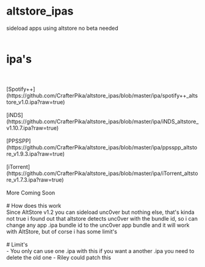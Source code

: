 # altstore_ipas
sideload apps using altstore no beta needed
<br>
<br>
# ipa's
<br>
<br>
[Spotify++](https://github.com/CrafterPika/altstore_ipas/blob/master/ipa/spotify++_altstore_v1.0.ipa?raw=true)
<br>
<br>
[iNDS](https://github.com/CrafterPika/altstore_ipas/blob/master/ipa/iNDS_altstore_v1.10.7.ipa?raw=true)
<br>
<br>
[PPSSPP](https://github.com/CrafterPika/altstore_ipas/blob/master/ipa/ppsspp_altstore_v1.9.3.ipa?raw=true)
<br>
<br>
[iTorrent](https://github.com/CrafterPika/altstore_ipas/blob/master/ipa/iTorrent_altstore_v1.7.3.ipa?raw=true)
<br>
<br>
More Coming Soon
<br>
<br>
# How does this work
<br>
Since AltStore v1.2 you can sideload unc0ver but nothing else, that's kinda not true i found out that altstore detects unc0ver with the bundle id, so i can change any app .ipa bundle id to the unc0ver app bundle and it will work with AltStore, but of corse i has some limit's
<br>
<br>
# Limit's
<br>
- You only can use one .ipa with this if you want a another .ipa you need to delete the old one
- Riley could patch this
